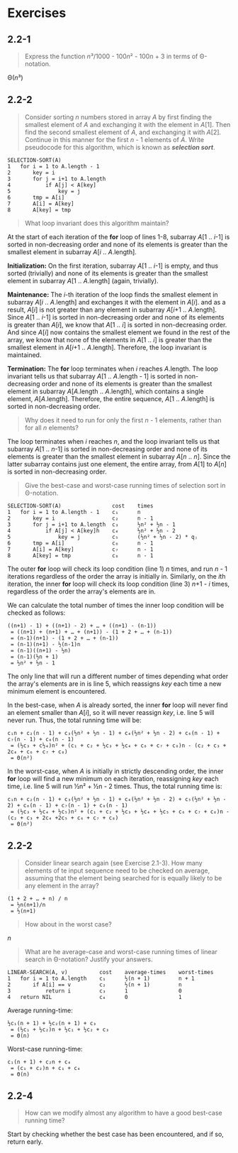 # Exercises

## 2.2-1
> Express the function *n*³/1000 - 100*n*² - 100*n* + 3 in terms of Θ-notation.

Θ(*n*³)

## 2.2-2
> Consider sorting *n* numbers stored in array *A* by first finding the smallest
> element of *A* and exchanging it with the element in *A*[1]. Then find the
> second smallest element of *A*, and exchanging it with *A*[2]. Continue in
> this manner for the first *n* - 1 elements of *A*. Write pseudocode for this
> algorithm, which is known as ***selection sort***.

```
SELECTION-SORT(A)
1   for i = 1 to A.length - 1
2       key = i
3       for j = i+1 to A.length
4           if A[j] < A[key]
5               key = j
6       tmp = A[i]
7       A[i] = A[key]
8       A[key] = tmp
```

> What loop invariant does this algorithm maintain?

At the start of each iteration of the **for** loop of lines 1-8, subarray
*A*[1 .. *i*-1] is sorted in non-decreasing order and none of its elements
is greater than the smallest element in subarray *A*[*i* .. *A*.length].

**Initialization:** On the first iteration, subarray *A*[1 .. *i*-1] is empty,
and thus sorted (trivially) and none of its elements is greater than the
smallest element in subarray *A*\[1 .. *A*.length] (again, trivially).

**Maintenance:** The *i*-th iteration of the loop finds the smallest element in
subarray *A*[*i* .. *A*.length] and exchanges it with the element in *A*[*i*].
and as a result, *A*[*i*] is not greater than any element in subarray
*A*[*i*+1 .. *A*.length]. Since *A*[1 .. *i*-1] is sorted in non-decreasing
order and none of its elements is greater than *A*[*i*], we know that
*A*[1 .. *i*] is sorted in non-decreasing order. And since *A*[*i*] now contains
the smallest element we found in the rest of the array, we know that none of the
elements in *A*[1 .. *i*] is greater than the smallest element in
*A*[*i*+1 .. *A*.length]. Therefore, the loop invariant is maintained.

**Termination:** The **for** loop terminates when *i* reaches *A*.length. The
loop invariant tells us that subarray *A*[1 .. *A*.length - 1] is sorted in
non-decreasing order and none of its elements is greater than the smallest
element in subarray *A*[*A*.length .. *A*.length], which contains a single
element, *A*[*A*.length]. Therefore, the entire sequence, *A*[1 .. *A*.length]
is sorted in non-decreasing order.

> Why does it need to run for only the first *n* - 1 elements, rather than for
> all *n* elements?

The loop terminates when *i* reaches *n*, and the loop invariant tells us that
subarray *A*[1 .. *n*-1] is sorted in non-decreasing order and none of its
elements is greater than the smallest element in subarray *A*[*n* .. *n*]. Since
the latter subarray contains just one element, the entire array, from *A*[1] to
*A*[*n*] is sorted in non-decreasing order.

> Give the best-case and worst-case running times of selection sort in
> Θ-notation.

```
SELECTION-SORT(A)                cost    times
1   for i = 1 to A.length - 1    c₁      n
2       key = i                  c₂      n - 1
3       for j = i+1 to A.length  c₃      ½n² + ½n - 1
4           if A[j] < A[key]h    c₄      ½n² + ½n - 2
5               key = j          c₅      (½n² + ½n - 2) * qⱼ
6       tmp = A[i]               c₆      n - 1
7       A[i] = A[key]            c₇      n - 1
8       A[key] = tmp             c₈      n - 1
```

The outer **for** loop will check its loop condition (line 1) *n* times, and run
*n* - 1 iterations regardless of the order the array is initially in. Similarly,
on the *i*th iteration, the inner **for** loop will check its loop condition
(line 3) *n*+1 - *i* times, regardless of the order the array's elements are in.

We can calculate the total number of times the inner loop condition will be
checked as follows:
```
((n+1) - 1) + ((n+1) - 2) + … + ((n+1) - (n-1))
 = ((n+1) + (n+1) + … + (n+1)) - (1 + 2 + … + (n-1))
 = (n-1)(n+1) - (1 + 2 + … + (n-1))
 = (n-1)(n+1) - ½(n-1)n
 = (n-1)((n+1) - ½n)
 = (n-1)(½n + 1)
 = ½n² + ½n - 1
```

The only line that will run a different number of times depending what order the
array's elements are in is line 5, which reassigns *key* each time a new minimum
element is encountered.

In the best-case, when *A* is already sorted, the inner **for** loop will never
find an element smaller than *A*[*i*], so it will never reassign *key*, i.e.
line 5 will never run. Thus, the total running time will be:
```
c₁n + c₂(n - 1) + c₃(½n² + ½n - 1) + c₄(½n² + ½n - 2) + c₆(n - 1) + c₇(n - 1) + c₈(n - 1)
 = (½c₃ + c½₄)n² + (c₁ + c₂ + ½c₃ + ½c₄ + c₆ + c₇ + c₈)n - (c₂ + c₃ + 2c₄ + c₆ + c₇ + c₈)
 = Θ(n²)
```

In the worst-case, when *A* is initially in strictly descending order, the inner
**for** loop will find a new minimum on each iteration, reassigning *key* each
time, i.e. line 5 will run ½n² + ½n - 2 times. Thus, the total running time is:
```
c₁n + c₂(n - 1) + c₃(½n² + ½n - 1) + c₄(½n² + ½n - 2) + c₅(½n² + ½n - 2) + c₆(n - 1) + c₇(n - 1) + c₈(n - 1)
 = (½c₃ + ½c₄ + ½c₅)n² + (c₁ + c₂ + ½c₃ + ½c₄ + ½c₅ + c₆ + c₇ + c₈)n - (c₂ + c₃ + 2c₄ +2c₅ + c₆ + c₇ + c₈)
 = Θ(n²)
```

## 2.2-2
> Consider linear search again (see Exercise 2.1-3). How many elements of te
> input sequence need to be checked on average, assuming that the element being
> searched for is equally likely to be any element in the array?

```
(1 + 2 + … + n) / n
 = ½n(n+1)/n
 = ½(n+1)
```

> How about in the worst case?

*n*

> What are he average-case and worst-case running times of linear search in
> Θ-notation? Justify your answers.

```
LINEAR-SEARCH(A, v)          cost    average-times    worst-times
1   for i = 1 to A.length    c₁      ½(n + 1)         n + 1
2       if A[i] == v         c₂      ½(n + 1)         n
3           return i         c₃      1                0
4   return NIL               c₄      0                1
```

Average running-time:
```
½c₁(n + 1) + ½c₂(n + 1) + c₃
 = (½c₁ + ½c₂)n + ½c₁ + ½c₂ + c₃
 = Θ(n)
```

Worst-case running-time:
```
c₁(n + 1) + c₂n + c₄
 = (c₁ + c₂)n + c₁ + c₄
 = Θ(n)
```

## 2.2-4
> How can we modify almost any algorithm to have a good best-case running time?

Start by checking whether the best case has been encountered, and if so, return
early.
